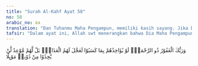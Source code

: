 ```yaml
---
title: "Surah Al-Kahf Ayat 58"
no: 58
arabic_no: ٥٨
translation: "Dan Tuhanmu Maha Pengampun, memiliki kasih sayang. Jika Dia hendak menyiksa mereka karena perbuatan mereka, tentu Dia akan menyegerakan siksa bagi mereka. Tetapi bagi mereka ada waktu tertentu (untuk mendapat siksa) yang mereka tidak akan menemukan tempat berlindung dari-Nya."
tafsir: "Dalam ayat ini, Allah swt menerangkan bahwa Dia Maha Pengampun, dan rahmat-Nya Maha Luas, meliputi seluruh alam, seluruh apa yang ada di langit dan di bumi. Salah satu bukti atas sifat pemurah dan rahmat Allah Yang Maha Luas itu ialah Dia tidak segera menjatuhkan azab atas orang-orang kafir musyrik. Hal ini dimaksudkan untuk memberi kesempatan bagi mereka kembali menjadi sadar, karena setiap manusia mempunyai benih kebaikan di dalam dirinya. Diharapkan pikirannya yang jernih akan menyuburkan fitrah manusiawinya untuk berkembang dan ingat kembali kepada Tuhan. Sehingga kalau mereka mau memohon ampun, meskipun dosa-dosanya menumpuk dan menggunung, niscaya akan di-ampuni oleh Allah Yang Maha Pemurah dan Maha Pengasih. Memang ada di antara orang-orang yang sesat itu yang dapat melepaskan diri dari kesesatan, kemudian kembali ke jalan yang benar.\n\nMeskipun Allah memiliki sifat menahan murka, Maha Pengampun dan Mahaluas Rahmat-Nya, namun kalau tenggang waktu yang sudah diberikan tidak juga digunakan untuk menyadari diri, maka akan datang waktu yang sudah dijanjikan Allah untuk mengazab para musyrikin dan orang-orang kafir itu. Kalau ketentuan batas waktu itu sudah tiba, mereka harus mempertanggungjawabkan segala amal perbuatannya. Mereka harus menanggung azab Allah akibat perbuatan mereka sendiri. Pada waktu itu, tidak ada seorang pun yang dapat membelanya, dan tidak ada suatu tempat pun yang dapat dijadikan untuk berlindung."
---
```

وَرَبُّكَ الْغَفُوْرُ ذُو الرَّحْمَةِۗ  لَوْ يُؤَاخِذُهُمْ بِمَا كَسَبُوْا لَعَجَّلَ لَهُمُ الْعَذَابَۗ بَلْ لَّهُمْ مَّوْعِدٌ لَّنْ يَّجِدُوْا مِنْ دُوْنِهٖ مَوْىِٕلًا